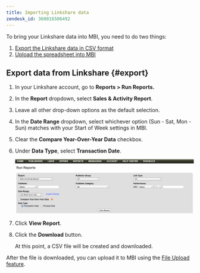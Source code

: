 ```yaml
---
title: Importing Linkshare data
zendesk_id: 360016506492
---
```


To bring your Linkshare data into MBI, you need to do two things:

1. [Export the Linkshare data in CSV format](../#export)
1. [Upload the spreadsheet into MBI](../connecting-data/using-file-uploader.md)

## Export data from Linkshare {#export}

1. In your Linkshare account, go to **Reports > Run Reports.**

1. In the **Report** dropdown, select **Sales & Activity Report**.

1. Leave all other drop-down options as the default selection.

1. In the **Date Range** dropdown, select whichever option (Sun - Sat, Mon - Sun) matches with your Start of Week settings in MBI.

1. Clear the **Compare Year-Over-Year Data** checkbox.

1. Under **Data Type**, select **Transaction Date**.

    ![importing\_linkshare\_data.png](../../../assets/importing_linkshare_data.png)

1. Click **View Report**.

1. Click the **Download** button.

   At this point, a CSV file will be created and downloaded.

After the file is downloaded, you can upload it to MBI using the [File Upload feature](../connecting-data/using-file-uploader.md).
